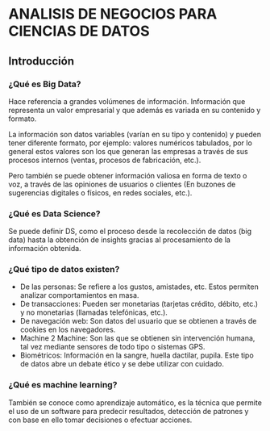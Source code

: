 

# ANALISIS DE NEGOCIOS PARA CIENCIAS DE DATOS
## Introducción

### ¿Qué es Big Data?

Hace referencia a grandes volúmenes de información. Información que representa un valor empresarial y que además es variada en su contenido y formato.

La información son datos variables (varían en su tipo y contenido) y pueden tener diferente formato, por ejemplo: valores numéricos tabulados, por lo general estos valores son los que generan las empresas a través de sus procesos internos (ventas, procesos de fabricación, etc.).

Pero también se puede obtener información valiosa en forma de texto o voz, a través de las opiniones de usuarios o clientes (En buzones de sugerencias digitales o físicos, en redes sociales, etc.).

### ¿Qué es Data Science?
Se puede definir DS, como el proceso desde la recolección de datos (big data) hasta la obtención de insights gracias al procesamiento de la información obtenida.

### ¿Qué tipo de datos existen?

 - De las personas: Se refiere a los gustos, amistades, etc. Estos permiten analizar comportamientos en masa.
 - De transacciones: Pueden ser monetarias (tarjetas crédito, débito, etc.) y no monetarias (llamadas telefónicas, etc.).
 - De navegación web: Son datos del usuario que se obtienen a través de cookies en los navegadores.
 - Machine 2 Machine: Son las que se obtienen sin intervención humana, tal vez mediante sensores de todo tipo o sistemas GPS.
 - Biométricos: Información en la sangre, huella dactilar, pupila. Este tipo de datos abre un debate ético y se debe utilizar con cuidado.

### ¿Qué es machine learning?
También se conoce como aprendizaje automático, es la técnica que permite el uso de un software para predecir resultados, detección de patrones y con base en ello tomar decisiones o efectuar acciones.
<!--stackedit_data:
eyJoaXN0b3J5IjpbLTE1NDU3NDA2MjIsNjI0OTc1Mjc5LC0xMT
gzNzQ2NDQ3XX0=
-->
